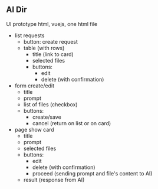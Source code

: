AI Dir
------

UI prototype html, vuejs, one html file

- list requests
	- button: create request
	- table (with rows)
		- title (link to card)
		- selected files
		- buttons:
			- edit
			- delete (with confirmation)
- form create/edit
	- title
	- prompt
	- list of files (checkbox)
	- buttons:
		- create/save
		- cancel (return on list or on card)
- page show card
	- title
	- prompt
	- selected files
	- buttons:
		- edit
		- delete (with confirmation)
		- proceed (sending prompt and file's content to AI)
	- result (response from AI)
